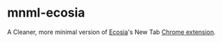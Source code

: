 # mnml-ecosia

A Cleaner, more minimal version of [Ecosia](https://ecosia.org)'s New Tab [Chrome extension](https://chrome.google.com/webstore/detail/ecosia-the-search-engine/eedlgdlajadkbbjoobobefphmfkcchfk).
